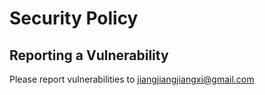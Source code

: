 # Security Policy

## Reporting a Vulnerability

Please report vulnerabilities to [jiangjiangjiangxi@gmail.com](jiangjiangjiangxi@gmail.com)
